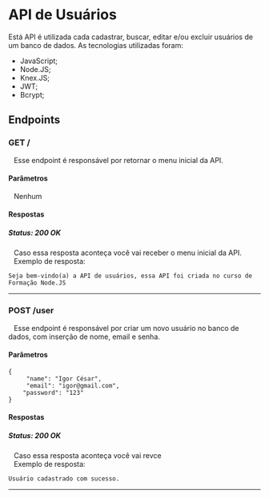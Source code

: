 # API de Usuários
Está API é utilizada cada cadastrar, buscar, editar e/ou excluir usuários de um banco de dados. As tecnologias utilizadas foram:

* JavaScript;
* Node.JS;
* Knex.JS;
* JWT;
* Bcrypt;

## Endpoints
### GET /
&ensp; Esse endpoint é responsável por retornar o menu inicial da API.

#### Parâmetros
&ensp; Nenhum

#### Respostas
##### Status: 200 OK <br>
&ensp; Caso essa resposta aconteça você vai receber o menu inicial da API.<br>
&ensp; Exemplo de resposta:
```
Seja bem-vindo(a) a API de usuários, essa API foi criada no curso de Formação Node.JS
```
<hr>

### POST /user
&ensp; Esse endpoint é responsável por criar um novo usuário no banco de dados, com inserção de nome, email e senha.

#### Parâmetros
```
{
     "name": "Igor César",
     "email": "igor@gmail.com",
    "password": "123"
}
```

#### Respostas
##### Status: 200 OK
&ensp; Caso essa resposta aconteça você vai revce <br>
&ensp; Exemplo de resposta:
```
Usuário cadastrado com sucesso.
```
<hr>
